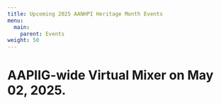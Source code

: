 ```yaml
---
title: Upcoming 2025 AANHPI Heritage Month Events
menu: 
  main:
    parent: Events
weight: 50
---
```


# AAPIIG-wide Virtual Mixer on May 02, 2025.

<!--- There are no upcoming events at this time. Explore our [event archive](https://aapigeosci.org/events/oldevents/).
-->

<!---
# LGBTQIA+ Virtual Mixer

![Image showing information for May 2024 LGBTQIA+ mixer.](AANHPI2024_LGBT_Mixer.png)

# AAPIiG APA Heritage Month 2024 at a Glance

![Image showing May 2024 events, created by Caroline Juang.](AANHPI2024_WebsiteBannerEvents.png)

# Virtual Panel: Natural Disasters: Mitigation, Response, Recovery and the AANHPI Community

![Image showing Natural Disaster Panel May 2024.](AANHPI2024_Panel_1_Event_Poster.png)

**Date:**
Thursday, May 9, 2024; 3:30 PM Eastern/12:30 PM Pacific/9:30 AM Hawaiʻi

**Description:**
This will be a 90 minute virtual webinar and is open to the public. We are featuring three AANHPI natural disaster experts who will discuss disaster risk and community impacts, equitable recovery following natural disasters, and hazard communication with the public and decision-makers. Our goal is to showcase scientists who have developed tangible connections between their research, affected communities and decision-makers.

**Panelists:**
- Dr. Robby Goldman is a GSA-USGS Congressional Fellow working in the office of U.S. Senator Mazie Hirono of Hawaii. Dr. Goldman’s responsibilities include monitoring Maui's post-wildfire-disaster recovery and exploring federal policies to mitigate Hawaii's risk for future wildfires. Website: https://robbygoldman.weebly.com/

- Dr. Yolanda Lin is an Assistant Professor in the Department of Geography and Environmental Studies at the University of New Mexico. Dr. Lin uses a mixed-methods approach in her work to better understand possible futures related to natural hazards and disasters. Website: https://www.yolandaclin.com/ 

- Dr. Sabine Loos is an Assistant Professor in the Civil and Environmental Engineering Department at University of Michigan. Dr. Loos applies statistical learning, risk analysis, and user-centered design techniques to develop tools that inform effective and equitable disaster risk reduction, response, and recovery. Website: https://sabine-loos.com/ 

Register [here](https://tinyurl.com/aapiig-hazards).

Questions about this event can be directed to Luan Heywood at luan.heywood@gmail.com. 

# Virtual Workshop: Exploring Personal Heritage in Academic and Professional Paths

![Image showing Personal Heritage Panel May 2024.](AANHPI2024_Panel_2_Event_Poster.png)

**Date:**
Tuesday, May 28, 2024; 2:00 PM Eastern/11:00 AM Pacific/8:00 AM Hawaiʻi

**Description:**
This will be a 90 minute interactive virtual workshop and is open to the public. We are featuring three AANHPI researchers who have incorporated their personal interests and heritage into their academic work, with backgrounds in the geosciences, social sciences, and ethnic studies.

**Panelists:**
- Dr. Steven Mana'oakamai Johnson is an Assistant Professor of Natural Resources and the Environment at Cornell University who co-established a conservation-focused NGO called TÅNO, TÅSI, YAN TODU in Saipan. Website: https://www.manaoakamai.com/ and Twitter: @jah_waiian

- Amira Noeuv is a PhD Candidate in Ethnic Studies at UC San Diego who contributed a StoryMap: "Yey Sokhary's Journey" towards a project of Inter-Generational Story Mapping in the Cambodian, Native Hawaiian, and Pacific Islander Communities of Orange County. Twitter: @AmiraNoeuv

- Caroline Juang is a PhD candidate, Department of Earth and Environmental Sciences at Columbia University, who studies wildfires in the western U.S. and is active in art, digital art, illustration (for example, AAPIiG's logo and event flyers). Twitter: @caro_in_space

Register [here](https://tinyurl.com/aapiig-interests).

Questions about this workshop? Contact Thi Truong at tbtruon1@uci.edu. 
-->

<!---
# AAPIiG APA Heritage Month Panel: Allyship as AAPI Geoscientists

![Image showing information about a panel on Allyship as AAPI Geoscientists.](panel1Poster.png)

**Description:**
In this panel, we bring previous speakers for the Virtual ECR Lunch series to highlight a specific part of their experience as AAPI geoscientists: being allies for other marginalized groups, in addition to fellow AAPIs, within the geosciences. 

Register [here](https://tinyurl.com/APA22-panel1).


For questions, please contact Jeemin at jeemin.h.rhim@dartmouth.edu.

# AAPIiG APA Heritage Month Panel: International Scholars in Geosciences

**Description:**
Conversations and scholarship about race and structural inequity in United States academic science typically focus on U.S.-born students and scholars, for whom there is more longitudinal data collected. Immigrant scholars have distinct career narratives from U.S.-born students and scholars of color, while representing a substantial proportion of non-white geoscientists working in the U.S. This panel aims to spotlight these experiences by bringing together three earth scientists who have had transnational careers. We hope attendees will come away with insight into how international scholar experiences interplay with efforts to diversity STEM. 

Register [here](https://beav.es/APA22-panel2).

-->